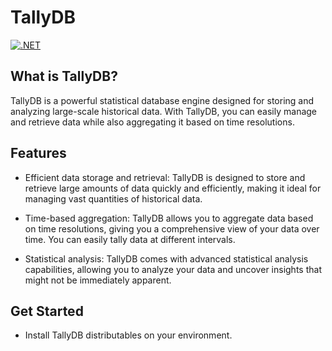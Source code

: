 # TallyDB

[![.NET](https://github.com/Chamuth/TallyDB/actions/workflows/dotnet.yml/badge.svg?branch=master)](https://github.com/Chamuth/TallyDB/actions/workflows/dotnet.yml)

## What is TallyDB?
TallyDB is a powerful statistical database engine designed for storing and analyzing large-scale historical data. With TallyDB, you can easily manage and retrieve data while also aggregating it based on time resolutions.

## Features
- Efficient data storage and retrieval: TallyDB is designed to store and retrieve large amounts of data quickly and efficiently, making it ideal for managing vast quantities of historical data.

- Time-based aggregation: TallyDB allows you to aggregate data based on time resolutions, giving you a comprehensive view of your data over time. You can easily tally data at different intervals.

- Statistical analysis: TallyDB comes with advanced statistical analysis capabilities, allowing you to analyze your data and uncover insights that might not be immediately apparent.

## Get Started
- Install TallyDB distributables on your environment.